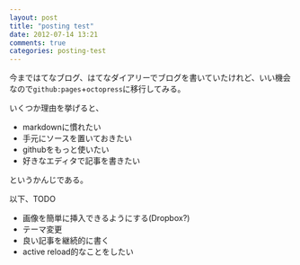 ```yaml
---
layout: post
title: "posting test"
date: 2012-07-14 13:21
comments: true
categories: posting-test
---
```


今まではてなブログ、はてなダイアリーでブログを書いていたけれど、いい機会なので`github:pages`+`octopress`に移行してみる。

いくつか理由を挙げると、

* markdownに慣れたい
* 手元にソースを置いておきたい
* githubをもっと使いたい
* 好きなエディタで記事を書きたい

というかんじである。

以下、TODO

* 画像を簡単に挿入できるようにする(Dropbox?)
* テーマ変更
* 良い記事を継続的に書く
* active reload的なことをしたい


